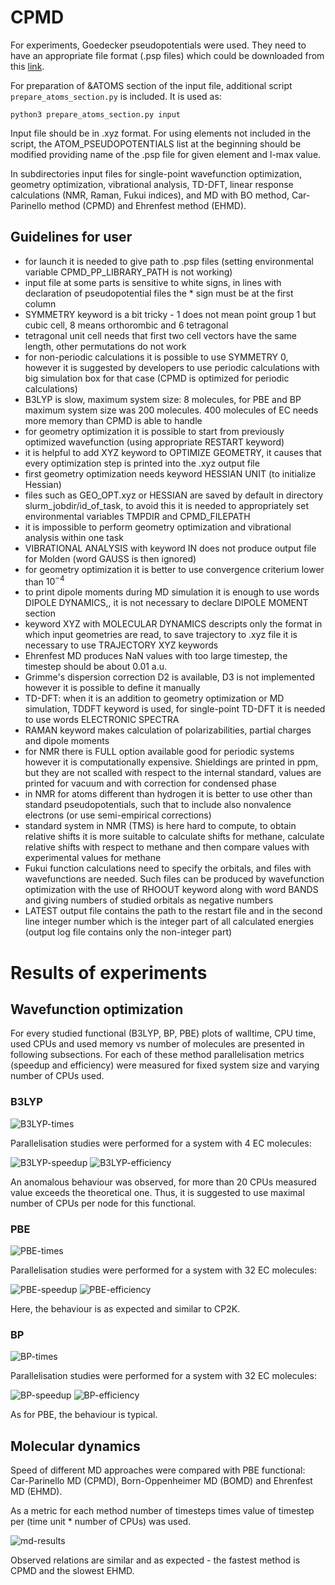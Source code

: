 # CPMD

For experiments, Goedecker pseudopotentials were used. They need to have an appropriate file format (.psp files) which could be downloaded from this [link](https://htmlpreview.github.io/?https://github.com/cp2k/cp2k-data/blob/master/potentials/Goedecker/index.html).

For preparation of &ATOMS section of the input file, additional script `prepare_atoms_section.py` is included. It is used as:
```
python3 prepare_atoms_section.py input
```
Input file should be in .xyz format. For using elements not included in the script, the ATOM_PSEUDOPOTENTIALS list at the beginning should be modified providing name of the .psp file for given element and l-max value.

In subdirectories input files for single-point wavefunction optimization, geometry optimization, vibrational analysis, TD-DFT, linear response calculations (NMR, Raman, Fukui indices), and MD with BO method, Car-Parinello method (CPMD) and Ehrenfest method (EHMD).

## Guidelines for user

* for launch it is needed to give path to .psp files (setting environmental variable CPMD_PP_LIBRARY_PATH is not working)
* input file at some parts is sensitive to white signs, in lines with declaration of pseudopotential files the * sign must be at the first column
* SYMMETRY keyword is a bit tricky - 1 does not mean point group 1 but cubic cell, 8 means orthorombic and 6 tetragonal
* tetragonal unit cell needs that first two cell vectors have the same length, other permutations do not work
* for non-periodic calculations it is possible to use SYMMETRY 0, however it is suggested by developers to use periodic calculations with big simulation box for that case (CPMD is optimized for periodic calculations)
* B3LYP is slow, maximum system size: 8 molecules, for PBE and BP maximum system size was 200 molecules. 400 molecules of EC needs more memory than CPMD is able to handle
* for geometry optimization it is possible to start from previously optimized wavefunction (using appropriate RESTART keyword)
* it is helpful to add XYZ keyword to OPTIMIZE GEOMETRY, it causes that every optimization step is printed into the .xyz output file
* first geometry optimization needs keyword HESSIAN UNIT (to initialize Hessian)
* files such as GEO_OPT.xyz or HESSIAN are saved by default in directory slurm_jobdir/id_of_task, to avoid this it is needed to appropriately set environmental variables TMPDIR and CPMD_FILEPATH
* it is impossible to perform geometry optimization and vibrational analysis within one task
* VIBRATIONAL ANALYSIS with keyword IN does not produce output file for Molden (word GAUSS is then ignored)
* for geometry optimization it is better to use convergence criterium lower than $10^{-4}$
* to print dipole moments during MD simulation it is enough to use words DIPOLE DYNAMICS,, it is not necessary to declare DIPOLE MOMENT section
* keyword XYZ with MOLECULAR DYNAMICS descripts only the format in which input geometries are read, to save trajectory to .xyz file it is necessary to use TRAJECTORY XYZ keywords
* Ehrenfest MD produces NaN values with too large timestep, the timestep should be about 0.01 a.u.
* Grimme's dispersion correction D2 is available, D3 is not implemented however it is possible to define it manually
* TD-DFT: when it is an addition to geometry optimization or MD simulation, TDDFT keyword is used, for single-point TD-DFT it is needed to use words ELECTRONIC SPECTRA
* RAMAN keyword makes calculation of polarizabilities, partial charges and dipole moments
* for NMR there is FULL option available good for periodic systems however it is computationally expensive. Shieldings are printed in ppm, but they are not scalled with respect to the internal standard, values are printed for vacuum and with correction for condensed phase
* in NMR for atoms different than hydrogen it is better to use other than standard pseudopotentials, such that to include also nonvalence electrons (or use semi-empirical corrections)
* standard system in NMR (TMS) is here hard to compute, to obtain relative shifts it is more suitable to calculate shifts for methane, calculate relative shifts with respect to methane and then compare values with experimental values for methane
* Fukui function calculations need to specify the orbitals, and files with wavefunctions are needed. Such files can be produced by wavefunction optimization with the use of RHOOUT keyword along with word BANDS and giving numbers of studied orbitals as negative numbers
* LATEST output file contains the path to the restart file and in the second line integer number which is the integer part of all calculated energies (output log file contains only the non-integer part)


# Results of experiments

## Wavefunction optimization

For every studied functional (B3LYP, BP, PBE) plots of walltime, CPU time, used CPUs and used memory vs number of molecules are presented in following subsections. For each of these method parallelisation metrics (speedup and efficiency) were measured for fixed system size and varying number of CPUs used.

### B3LYP

![B3LYP-times](images/B3LYP-normal.png)

Parallelisation studies were performed for a system with 4 EC molecules:

![B3LYP-speedup](images/B3LYP-speedup-scalling.png)
![B3LYP-efficiency](images/B3LYP-efficiency-scalling.png)

An anomalous behaviour was observed, for more than 20 CPUs measured value exceeds the theoretical one. Thus, it is suggested to use maximal number of CPUs per node for this functional.

### PBE

![PBE-times](images/PBE-normal.png)

Parallelisation studies were performed for a system with 32 EC molecules:

![PBE-speedup](images/PBE-speedup-scalling.png)
![PBE-efficiency](images/PBE-efficiency-scalling.png)

Here, the behaviour is as expected and similar to CP2K.

### BP

![BP-times](images/BP-normal.png)

Parallelisation studies were performed for a system with 32 EC molecules:

![BP-speedup](images/BP-speedup-scalling.png)
![BP-efficiency](images/BP-efficiency-scalling.png)

As for PBE, the behaviour is typical.

## Molecular dynamics

Speed of different MD approaches were compared with PBE functional: Car-Parinello MD (CPMD), Born-Oppenheimer MD (BOMD) and Ehrenfest MD (EHMD).

As a metric for each method number of timesteps times value of timestep per (time unit * number of CPUs) was used.

![md-results](images/md.png)

Observed relations are similar and as expected - the fastest method is CPMD and the slowest EHMD.